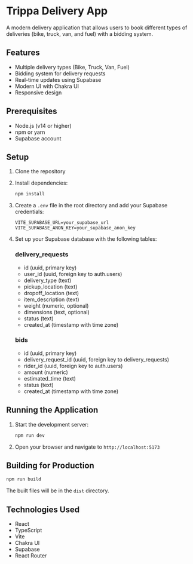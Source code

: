 # Trippa Delivery App

A modern delivery application that allows users to book different types of deliveries (bike, truck, van, and fuel) with a bidding system.

## Features

- Multiple delivery types (Bike, Truck, Van, Fuel)
- Bidding system for delivery requests
- Real-time updates using Supabase
- Modern UI with Chakra UI
- Responsive design

## Prerequisites

- Node.js (v14 or higher)
- npm or yarn
- Supabase account

## Setup

1. Clone the repository
2. Install dependencies:
   ```bash
   npm install
   ```

3. Create a `.env` file in the root directory and add your Supabase credentials:
   ```
   VITE_SUPABASE_URL=your_supabase_url
   VITE_SUPABASE_ANON_KEY=your_supabase_anon_key
   ```

4. Set up your Supabase database with the following tables:

   ### delivery_requests
   - id (uuid, primary key)
   - user_id (uuid, foreign key to auth.users)
   - delivery_type (text)
   - pickup_location (text)
   - dropoff_location (text)
   - item_description (text)
   - weight (numeric, optional)
   - dimensions (text, optional)
   - status (text)
   - created_at (timestamp with time zone)

   ### bids
   - id (uuid, primary key)
   - delivery_request_id (uuid, foreign key to delivery_requests)
   - rider_id (uuid, foreign key to auth.users)
   - amount (numeric)
   - estimated_time (text)
   - status (text)
   - created_at (timestamp with time zone)

## Running the Application

1. Start the development server:
   ```bash
   npm run dev
   ```

2. Open your browser and navigate to `http://localhost:5173`

## Building for Production

```bash
npm run build
```

The built files will be in the `dist` directory.

## Technologies Used

- React
- TypeScript
- Vite
- Chakra UI
- Supabase
- React Router
